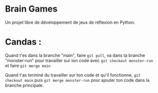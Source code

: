 # Brain Games

Un projet libre de développement de jeux de réflexion en Python.






# Candas :

Quand t'es dans la branche "main", faire ```git pull```, va dans ta branche "monster-run" pour travailler sur ton code avec ```git checkout monster-run``` et faire ```git merge main```


Quand t'as terminé du travailler sur ton code et qu'il fonctionne, ```git checkout main``` puis ```git merge monster-run``` pour ajouter ton code dans la branche principale.